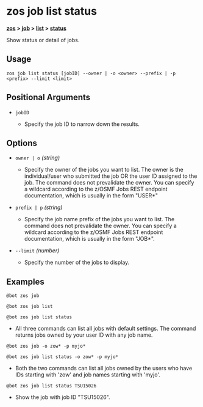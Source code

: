 # zos job list status

**[zos](../../zos) > [job](../job) > [list](./list) > [status](zos-job-list-status)**

Show status or detail of jobs. <!--job-list-status-description-->

## Usage

```zos job list status [jobID] --owner | -o <owner> --prefix | -p <prefix> --limit <limit>``` <!--job-synopsis-->

## Positional Arguments

- `jobID`

    - Specify the job ID to narrow down the results.

## Options

- `owner | o` *(string)*
    - Specify the owner of the jobs you want to list. The owner is the individual/user who submitted the job OR the user ID assigned to the job. The command does not prevalidate the owner. You can specify a wildcard according to the z/OSMF Jobs REST endpoint documentation, which is usually in the form "USER*"

- `prefix | p` *(string)*
    - Specify the job name prefix of the jobs you want to list. The command does not prevalidate the owner. You can specify a wildcard according to the z/OSMF Jobs REST endpoint documentation, which is usually in the form "JOB*".

- `--limit` *(number)*
    - Specify the number of the jobs to display.

## Examples

```
@bot zos job 
```
```
@bot zos job list
```
```
@bot zos job list status
```
- All three commands can list all jobs with default settings. The command returns jobs owned by your user ID with any job name.

```
@bot zos job -o zow* -p myjo*
```
```
@bot zos job list status -o zow* -p myjo*
``` 
- Both the two commands can list all jobs owned by the users who have IDs starting with 'zow' and job names starting with 'myjo'.

```
@bot zos job list status TSU15026
``` 
- Show the job with job ID "TSU15026".